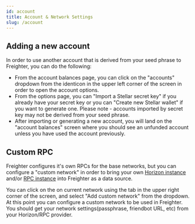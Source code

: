 ```yaml
---
id: account
title: Account & Network Settings
slug: /account
---
```


## Adding a new account

In order to use another account that is derived from your seed phrase to Freighter, you can do the following:

- From the account balances page, you can click on the "accounts" dropdown from the identicon in the upper left corner of the screen in order to open the account options.
- From the options page, you can "Import a Stellar secret key" if you already have your secret key or you can "Create new Stellar wallet" if you want to generate one. Please note - accounts imported by secret key may not be derived from your seed phrase.
- After importing or generating a new account, you will land on the "account balances" screen where you should see an unfunded account unless you have used the account previously.

## Custom RPC

Freighter configures it's own RPCs for the base networks, but you can configure a "custom network" in order to bring your own [Horizon instance](https://developers.stellar.org/docs/data/horizon) and/or [RPC instance](https://github.com/stellar/soroban-rpc) into Freighter as a data source.

You can click on the on current network using the tab in the upper right corner of the screen, and select "Add custom network" from the dropdown.
At this point you can configure a custom network to be used in Freighter.
You should get your network settings(passphrase, friendbot URL, etc) from your Horizon/RPC provider.
